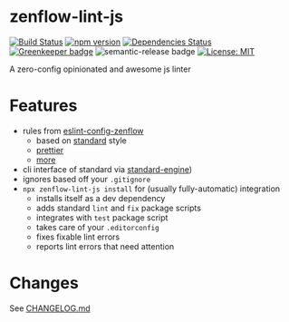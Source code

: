 # zenflow-lint-js

[![Build Status](https://travis-ci.org/zenflow/zenflow-lint-js.svg?branch=master)](https://travis-ci.org/zenflow/zenflow-lint-js)
[![npm version](https://badge.fury.io/js/zenflow-lint-js.svg)](https://www.npmjs.com/packages/zenflow-lint-js)
[![Dependencies Status](https://david-dm.org/zenflow/zenflow-lint-js.svg)](https://david-dm.org/zenflow/zenflow-lint-js)
[![Greenkeeper badge](https://badges.greenkeeper.io/zenflow/zenflow-lint-js.svg)](https://greenkeeper.io/)
![semantic-release badge](https://img.shields.io/badge/%20%20%F0%9F%93%A6%F0%9F%9A%80-semantic--release-e10079.svg)
[![License: MIT](https://img.shields.io/badge/License-MIT-yellow.svg)](https://opensource.org/licenses/MIT)

A zero-config opinionated and awesome js linter

# Features

- rules from [eslint-config-zenflow](https://github.com/zenflow/eslint-config-zenflow#readme)
  - based on [standard](https://github.com/standard/standard) style
  - [prettier](https://github.com/prettier/prettier)
  - [more](https://github.com/zenflow/eslint-config-zenflow#rules)
- cli interface of standard via [standard-engine](https://github.com/standard/standard-engine))
- ignores based off your `.gitignore`
- `npx zenflow-lint-js install` for (usually fully-automatic) integration
  - installs itself as a dev dependency
  - adds standard `lint` and `fix` package scripts
  - integrates with `test` package script
  - takes care of your `.editorconfig`
  - fixes fixable lint errors
  - reports lint errors that need attention

# Changes

See [CHANGELOG.md](./CHANGELOG.md)
